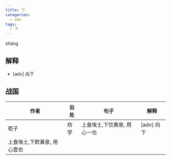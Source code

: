 ```yaml
---
title: 下
categories:
  - adv
tags:
  - 下
---
```


shàng
<!-- more -->

## 解释
* [adv] 向下

## 战国

作者|出处|句子|解释
---|---|---|---
荀子|劝学|上食埃土,下饮黄泉, 用心一也|[adv] 向下
 |上食埃土,下飲黃泉, 用心壹也|
